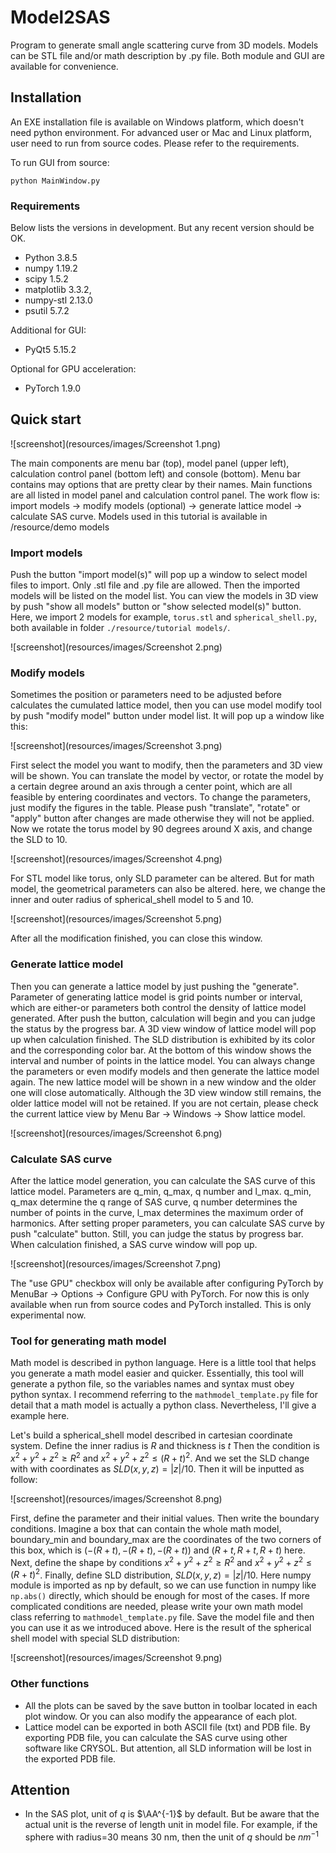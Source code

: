 # Model2SAS

Program to generate small angle scattering curve from 3D models. Models can be STL file and/or math description by .py file. Both module and GUI are available for convenience.

## Installation

An EXE installation file is available on Windows platform, which doesn't need python environment. For advanced user or Mac and Linux platform, user need to run from source codes. Please refer to the requirements. 

To run GUI from source:

```shell
python MainWindow.py
```

### Requirements

Below lists the versions in development. But any recent version should be OK.

- Python 3.8.5
- numpy 1.19.2
- scipy 1.5.2
- matplotlib 3.3.2,
- numpy-stl 2.13.0
- psutil 5.7.2

Additional for GUI:

- PyQt5 5.15.2

Optional for GPU acceleration:

- PyTorch 1.9.0

## Quick start

![screenshot](resources/images/Screenshot 1.png)

The main components are menu bar (top), model panel (upper left), calculation control panel (bottom left) and console (bottom). Menu bar contains may options that are pretty clear by their names. Main functions are all listed in model panel and calculation control panel. The work flow is: import models -> modify models (optional) -> generate lattice model -> calculate SAS curve. Models used in this tutorial is available in  /resource/demo models

### Import models

Push the button "import model(s)" will pop up a window to select model files to import. Only .stl file and .py  file are allowed. Then the imported models will be listed on the model list. You can view the models in 3D view by push "show all models" button or "show selected model(s)" button. Here, we import 2 models for example,  `torus.stl` and `spherical_shell.py`, both available in folder `./resource/tutorial models/`.

![screenshot](resources/images/Screenshot 2.png)

### Modify models

Sometimes the position or parameters need to be adjusted before calculates the cumulated lattice model, then you can use model modify tool by push "modify model" button under model list. It will pop up a window like this:

![screenshot](resources/images/Screenshot 3.png)

First select the model you want to modify, then the parameters and 3D view will be shown. You can translate the model by vector, or rotate the model by a certain degree around an axis through a center point, which are all feasible by entering coordinates and vectors. To change the parameters, just modify the figures in the table. Please push "translate", "rotate" or "apply" button after changes are made otherwise they will not be applied. Now we rotate the torus model by 90 degrees around X axis, and change the SLD to 10.

![screenshot](resources/images/Screenshot 4.png)

For STL model like torus, only SLD parameter can be altered. But for math model, the geometrical parameters can also be altered. here, we change the inner and outer radius of spherical_shell model to 5 and 10.

![screenshot](resources/images/Screenshot 5.png)

After all the modification finished, you can close this window.

### Generate lattice model

Then you can generate a lattice model by just pushing the "generate". Parameter of generating lattice model is grid points number or interval, which are either-or parameters both control the density of lattice model generated. After push the button, calculation will begin and you can judge the status by the progress bar. A 3D view window of lattice model will pop up when calculation finished. The SLD distribution is exhibited by its color and the corresponding color bar. At the bottom of this window shows the interval and number of points in the lattice model. You can always change the parameters or even modify models and then generate the lattice model again. The new lattice model will be shown in a new window and the older one will close automatically. Although the 3D view window still remains, the older lattice model will not be retained. If you are not certain, please check the current lattice view by Menu Bar -> Windows -> Show lattice model.

![screenshot](resources/images/Screenshot 6.png)

### Calculate SAS curve

After the lattice model generation, you can calculate the SAS curve of this lattice model. Parameters are q_min, q_max, q number and l_max. q_min, q_max determine the q range of SAS curve, q number determines the number of points in the curve, l_max determines the maximum order of harmonics. After setting proper parameters, you can calculate SAS curve by push "calculate" button. Still, you can judge the status by progress bar. When calculation finished, a SAS curve window will pop up.

![screenshot](resources/images/Screenshot 7.png)

The "use GPU" checkbox will only be available after configuring PyTorch by MenuBar -> Options -> Configure GPU with PyTorch. For now this is only available when run from source codes and PyTorch installed. This is only experimental now.

### Tool for generating math model

Math model is described in python language. Here is a little tool that helps you generate a math model easier and quicker.  Essentially, this tool will generate a python file, so the variables names and syntax must obey python syntax. I recommend referring to the `mathmodel_template.py` file for detail that a math model is actually a python class. Nevertheless, I'll give a example here. 

Let's build a spherical_shell model described in cartesian coordinate system. Define the inner radius is $R$ and thickness is $t$ Then the condition is $x^2+y^2+z^2 \geq R^2$ and $x^2+y^2+z^2 \leq (R+t)^2$. And we set the SLD change with with coordinates as $SLD(x,y,z)=|z|/10$. Then it will be inputted as follow:

![screenshot](resources/images/Screenshot 8.png)

First, define the parameter and their initial values. Then write the boundary conditions. Imagine a box that can contain the whole math model, boundary_min and boundary_max are the coordinates of the two corners of this box, which is $(-(R+t), -(R+t), -(R+t))$ and $(R+t, R+t, R+t)$ here. Next, define the shape by conditions $x^2+y^2+z^2 \geq R^2$ and $x^2+y^2+z^2 \leq (R+t)^2$. Finally, define SLD distribution, $SLD(x,y,z)=|z|/10$. Here numpy module is imported as np by default, so we can use function in numpy  like `np.abs()` directly, which should be enough for most of the cases. If more complicated conditions are needed, please write your own math model class referring to `mathmodel_template.py` file. Save the model file and then you can use it as we introduced above. Here is the result of the spherical shell model with special SLD distribution:

![screenshot](resources/images/Screenshot 9.png)

### Other functions

- All the plots can be saved by the save button in toolbar located in each plot window. Or you can also modify the appearance of each plot. 
- Lattice model can be exported in both ASCII file (txt) and PDB file. By exporting PDB file, you can calculate the SAS curve using other software like CRYSOL. But attention, all SLD information will be lost in the exported PDB file.

## Attention

- In the SAS plot, unit of $q$ is $\AA^{-1}$ by default. But be aware that the actual unit is the reverse of length unit in model file. For example, if the sphere with radius=30 means 30 nm, then the unit of $q$ should be $nm^{-1}$
